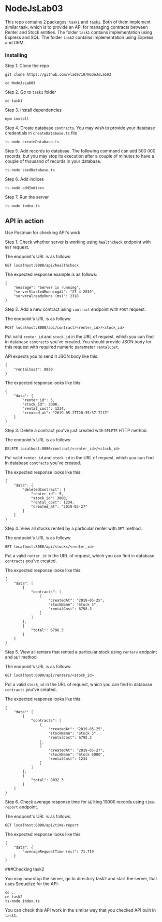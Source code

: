 # NodeJsLab03

This repo contains 2 packages: ```task1``` and ```task2```. 
Both of them implement similar task,
which is to provide an API for managing contracts between Renter and Stock entities. 
The folder ```task1```
contains implementation using Express and SQL.
The folder ```task2``` contains implementation using Express and ORM.

### Installing

Step 1. Clone the repo 
```
git clone https://github.com/vlad9719/NodeJsLab03

cd NodeJsLab03
```

Step 2. Go to   ```task1``` folder

```
cd task1
```

Step 3. Install dependencies
```
npm install
```

Step 4. Create database ```contracts```. You may wish to provide your database 
credentials in ```createDatabase.ts``` file
```
ts-node createDatabase.ts
```

Step 5. Add records to database. The following command can add 500 000
records, but you may stop its execution after a couple of minutes to have a couple
of thousand of records in your database.
```
ts-node seedDatabase.ts
```

Step 6. Add indices
```
ts-node addIndices
```

Step 7. Run the server

```
ts-node index.ts
```

## API in action

Use Postman for checking API's work

Step 1. Check whether server is working using ```healthcheck``` endpoint with ```GET``` request.

The endpoint's URL is as follows:

```
GET localhost:8080/api/healthcheck
```

The expected response example is as follows:
```
{
    "message": "Server is running",
    "serverStartedRunningAt": "27-4-2019",
    "serverAlreadyRuns (ms)": 2318
}
```

Step 2. Add a new contract using ```contract``` endpoint with ```POST``` request.

The endpoint's URL is as follows:

```
POST localhost:8080/api/contract/<renter_id>/<stock_id>
```

Put valid ```renter_id``` and ```stock_id``` in the URL of request, which you can find
 in database ```contracts``` you've created.
You should provide JSON body for this request with required numeric parameter ```rentalCost```.

API expects you to send it JSON body like this:

```
{
	"rentalCost": 8930
}
```

The expected response looks like this:
```
{
    "data": {
        "renter_id": 5,
        "stock_id": 3000,
        "rental_cost": 1234,
        "created_at": "2019-05-27T20:35:37.721Z"
    }
}
```


Step 3. Delete a contract you've just created with ```DELETE``` HTTP method.

The endpoint's URL is as follows:

```
DELETE localhost:8080/contract/<renter_id>/<stock_id>
```

Put valid ```renter_id``` and ```stock_id``` in the URL of request, which you can find
 in database ```contracts``` you've created.


The expected response looks like this:
```
{
    "data": {
        "deletedContract": {
            "renter_id": 5,
            "stock_id": 3000,
            "rental_cost": 1234,
            "created_at": "2019-05-27"
        }
    }
}
```

Step 4. View all stocks rented by a particular renter with ```GET``` method.

The endpoint's URL is as follows:

```
GET localhost:8080/api/stocks/<renter_id>
```
Put a valid ```renter_id``` in the URL of request, which you can find
 in database ```contracts``` you've created.


The expected response looks like this:
```
{
    "data": [
        {
            "contracts": [
                {
                    "createdAt": "2019-05-25",
                    "stockName": "Stock 5",
                    "rentalCost": 6798.3
                }
            ]
        },
        {
            "total": 6798.3
        }
    ]
}
```

Step 5. View all renters that rented a particular stock using ```renters``` endpoint
and ```GET``` method

The endpoint's URL is as follows:

```
GET localhost:8080/api/renters/<stock_id>
```
Put a valid ```stock_id``` in the URL of request, which you can find
 in database ```contracts``` you've created.


The expected response looks like this:
```
{
    "data": [
        {
            "contracts": [
                {
                    "createdAt": "2019-05-25",
                    "stockName": "Stock 5",
                    "rentalCost": 6798.3
                },
                {
                    "createdAt": "2019-05-27",
                    "stockName": "Stock 6000",
                    "rentalCost": 1234
                }
            ]
        },
        {
            "total": 8032.3
        }
    ]
}
```

Step 6. Check average response time for ```GET```ting 10000 records
using ```time-report``` endpoint.

The endpoint's URL is as follows:

```
GET localhost:8080/api/time-report
```

The expected response looks like this:
```
{
    "data": {
        "averageRequestTime (ms)": 71.719
    }
}
```

###Checking task2

You may now stop the server, go to directory task2 and start the server, that
uses Sequelize for the API:
```
cd ..
cd task2
ts-node index.ts
```

You can check this API work in the similar way that you checked API
built in ```task1```.